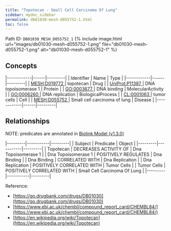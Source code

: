 ```yaml
---
title: "Topotecan - Small Cell Carcinoma Of Lung"
sidebar: mydoc_sidebar
permalink: db01030-mesh-d055752-1.html
toc: false 
---
```



Path ID: `DB01030_MESH_D055752_1`
{% include image.html url="images/db01030-mesh-d055752-1.png" file="db01030-mesh-d055752-1.png" alt="db01030-mesh-d055752-1" %}

## Concepts

|------------|------|---------|
| Identifier | Name | Type    |
|------------|------|---------|
| <a href="https://identifiers.org/MESH:D019772">MESH:D019772 </a> | topotecan | Drug |
| <a href="https://identifiers.org/UniProt:P11387">UniProt:P11387 </a> | DNA topoisomerase 1 | Protein |
| <a href="https://identifiers.org/GO:0003677">GO:0003677 </a> | DNA binding | MolecularActivity |
| <a href="https://identifiers.org/GO:0006260">GO:0006260 </a> | DNA replication | BiologicalProcess |
| <a href="https://identifiers.org/CL:0001063">CL:0001063 </a> | tumor cells | Cell |
| <a href="https://identifiers.org/MESH:D055752">MESH:D055752 </a> | Small cell carcinoma of lung | Disease |
|------------|------|---------|

## Relationships


NOTE: predicates are annotated in <a href="https://github.com/biolink/biolink-model/releases/tag/v1.3.0">Biolink Model (v1.3.0)</a>

|---------|-----------|---------|
| Subject | Predicate | Object  |
|---------|-----------|---------|
| Topotecan | DECREASES ACTIVITY OF | Dna Topoisomerase 1 |
| Dna Topoisomerase 1 | POSITIVELY REGULATES | Dna Binding |
| Dna Binding | CORRELATED WITH | Dna Replication |
| Dna Replication | POSITIVELY CORRELATED WITH | Tumor Cells |
| Tumor Cells | POSITIVELY CORRELATED WITH | Small Cell Carcinoma Of Lung |
|---------|-----------|---------|

Reference: 
  - [https://go.drugbank.com/drugs/DB01030](https://go.drugbank.com/drugs/DB01030)
  - [https://www.ebi.ac.uk/chembl/compound_report_card/CHEMBL84/](https://www.ebi.ac.uk/chembl/compound_report_card/CHEMBL84/)
  - [https://en.wikipedia.org/wiki/Topotecan](https://en.wikipedia.org/wiki/Topotecan)
